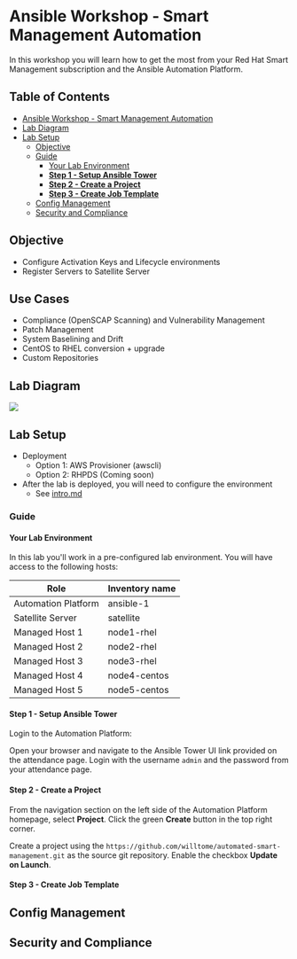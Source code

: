 # Ansible Workshop - Smart Management Automation

In this workshop you will learn how to get the most from your Red Hat Smart Management subscription and the Ansible Automation Platform.

## Table of Contents
- [Ansible Workshop - Smart Management Automation](#ansible-workshop---smart-management-automation)
- [Lab Diagram](#lab-diagram)
- [Lab Setup](#lab-setup)
    - [Objective](#objective)
    - [Guide](#guide)
      - [Your Lab Environment](#your-lab-environment)
      - [**Step 1 - Setup Ansible Tower**](#step-1---setup-ansible-tower)
      - [**Step 2 - Create a Project**](#step-2---create-a-project)
      - [**Step 3 - Create Job Template**](#step-3---create-job-template)
  - [Config Management](#config-management)
  - [Security and Compliance](#security-and-compliance)

## Objective
- Configure Activation Keys and Lifecycle environments
- Register Servers to Satellite Server

## Use Cases
- Compliance (OpenSCAP Scanning) and Vulnerability Management
- Patch Management
- System Baselining and Drift
- CentOS to RHEL conversion + upgrade
- Custom Repositories

## Lab Diagram
![](https://lh3.googleusercontent.com/TFkdkKSfTtqbwE4i0ZDTyzvKCojXgeYuIrxIq4kgK6RqiiVU54msgOjGObQEqskvi6BUilA8YoRJg5rdSq-NFC47L6GC3PFhaTmBc9fKBaUX1Axcm_u0UiuRDNJxDrTjsTfUqUpi)

## Lab Setup
- Deployment
    - Option 1: AWS Provisioner (awscli)  
    - Option 2: RHPDS (Coming soon)
- After the lab is deployed, you will need to configure the environment
    - See [intro.md](https://github.com/redhat-partner-tech/partner-tech-days-march2021/blob/main/integrated-mgmt-workshop/intro.md)

### Guide

#### Your Lab Environment

In this lab you'll work in a pre-configured lab environment. You will have access to the following hosts:

| Role                 | Inventory name |
| ---------------------| ---------------|
| Automation Platform  | ansible-1      |
| Satellite Server     | satellite      |
| Managed Host 1       | node1-rhel     |
| Managed Host 2       | node2-rhel     |
| Managed Host 3       | node3-rhel     |
| Managed Host 4       | node4-centos   |
| Managed Host 5       | node5-centos   |

#### **Step 1 - Setup Ansible Tower**

Login to the Automation Platform:

Open your browser and navigate to the Ansible Tower UI link provided on the attendance page. Login with the username `admin` and the password from your attendance page.

#### **Step 2 - Create a Project**

From the navigation section on the left side of the Automation Platform homepage, select **Project**. Click the green **Create** button in the top right corner. 

Create a project using the `https://github.com/willtome/automated-smart-management.git` as the source git repository. Enable the checkbox **Update on Launch**.

#### **Step 3 - Create Job Template**

## Config Management
## Security and Compliance
